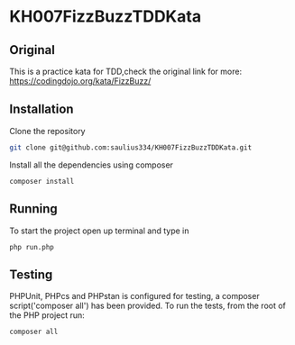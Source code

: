 # KH007FizzBuzzTDDKata

## Original
This is a practice kata for TDD,check the original link for more: <a>https://codingdojo.org/kata/FizzBuzz/</a>

## Installation

Clone the repository

```sh
git clone git@github.com:saulius334/KH007FizzBuzzTDDKata.git
```


Install all the dependencies using composer

```shell script
composer install
```

## Running

To start the project open up terminal and type in

```shell script
php run.php
```


## Testing

PHPUnit, PHPcs and PHPstan is configured for testing, a composer script('composer all') has been provided. To run the tests, from the root of the PHP
project run:

```shell script
composer all
```
